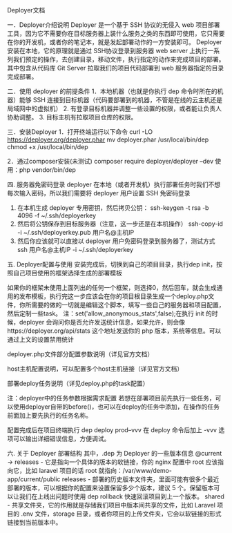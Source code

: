 Deployer文档

一．Deployer介绍说明
Deployer 是一个基于 SSH 协议的无侵入 web 项目部署工具，因为它不需要你在目标服务器上装什么服务之类的东西即可使用，它只需要在你的开发机，或者你的笔记本，就是发起部署动作的一方安装即可。
Deployer 安装在本地，它的原理就是通过 SSH协议登录到服务器 web server 上执行一系列我们预定的操作，去创建目录，移动文件，执行指定的动作来完成项目的部署。其中包含从代码库 Git Server 拉取我们的项目代码部署到 web 服务器指定的目录完成部署。

二．使用 deployer 的前提条件
	1．本地机器（也就是你执行 dep 命令时所在的机器）能够 SSH 连接到目标机器（代码要部署到的机器，不管是在线的云主机还是局域网中的虚拟机）
	2. 有登录目标机器并调整一些设置的权限，或者能让负责人协助调整。
	3. 目标主机有拉取项目仓库的权限。

三．安装Deployer
	1．打开终端运行以下命令
		curl -LO https://deployer.org/deployer.phar
mv deployer.phar /usr/local/bin/dep
chmod +x /usr/local/bin/dep

 2．通过composer安装(未测试)
		composer require deployer/deployer –dev
		使用：php vendor/bin/dep
		
四. 服务器免密码登录 deployer
在本地（或者开发机）执行部署任务时我们不想每次输入密码，所以我们需要将 deployer 用户设置 SSH 免密码登录
1.	在本机生成 deployer 专用密钥，然后拷贝公钥：
ssh-keygen -t rsa -b 4096 -f  ~/.ssh/deployerkey
2.	然后将公钥保存到目标服务器（注意，这一步还是在本机操作）
ssh-copy-id -i  ~/.ssh/deployerkey.pub 用户名@主机IP
3.	然后你应该就可以直接以 deployer 用户免密码登录到服务器了，测试方式
ssh 用户名@主机IP -i ~/.ssh/deployerkey
	
五. Deployer配置与使用
安装完成后，切换到自己的项目目录，执行dep init，按照自己项目使用的框架选择生成的部署模板

如果你的框架未使用上面列出的任何一个框架，则选择0，然后回车，就会生成通用的发布模板，执行完这一步应该会在你的项目根目录生成一个deploy.php文件，你所需要的做的一切就是编辑这个脚本，填写一些自己的服务器和项目配置，然后定制一些task。
	注：set('allow_anonymous_stats',false);在执行 init 的时候，deployer 会询问你是否允许发送统计信息，如果允许，则会像https://deployer.org/api/stats 这个地址发送你的 php 版本，系统等信息。可以通过上文的设置禁用统计
	
deployer.php文件部分配置参数说明（详见官方文档）

host主机配置说明，可以配置多个host主机链接（详见官方文档）

部署deploy任务说明（详见deploy.php的task配置）

注：deployer中的任务参数根据需求配置
若想在部署项目前先执行一些任务，可以使用deployer自带的before()，也可以在deploy的任务中添加，在操作的任务前面加上要先执行的任务名称。
	
配置完成后在项目终端执行  dep deploy prod–vvv 
在 deploy 命令后加上 -vvv 选项可以输出详细错误信息，方便调试。

六. 关于 Deployer 部署结构
其中，.dep 为 Deployer 的一些版本信息
@current -> releases - 它是指向一个具体的版本的软链接，你的 nginx 配置中 root 应该指向它，比如 laravel 项目的话 root 就指向：/var/www/demo-app/current/public
releases - 部署的历史版本文件夹，里面可能有很多个最近部署的版本，可以根据你的配置来设置保留多少个版本，建议 5 个。保留版本可以让我们在上线出问题时使用 dep rollback 快速回滚项目到上一个版本。
shared - 共享文件夹，它的作用就是存储我们项目中版本间共享的文件，比如 Laravel 项目的 .env 文件，storage 目录，或者你项目的上传文件夹，它会以软链接的形式链接到当前版本中。

